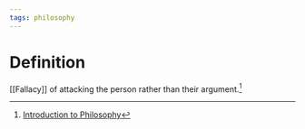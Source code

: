 ```yaml
---
tags: philosophy
---
```


# Definition

[[Fallacy]] of attacking the person rather than their argument.[^1]

[^1]: [Introduction to Philosophy](zotero://open-pdf/library/items/M84L5RRJ?page=169)